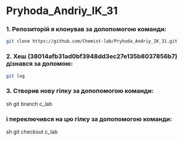# Pryhoda_Andriy_IK_31


### 1. Репозиторій я клонував за допопомогою команди:
```sh
git clone https://github.com/Chemist-lab/Pryhoda_Andriy_IK_31.git
``` 

### 2. Хеш (38014afb31ad0bf3948dd3ec27e135b8037856b7) дізнався за допомою:
```sh
git log
```

### 3. Створив нову гілку за допопомогою команди:
sh
git branch c_lab
 
### і переключився на цю гілку за допопомогою команди:
sh
git checkout c_lab